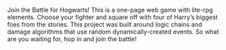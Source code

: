 Join the Battle for Hogwarts!
This is a one-page web game with lite-rpg elements.
Choose your fighter and square off with four of Harry’s biggest foes from the stories.
This project was built around logic chains and damage algorithms that use random dynamically-created events.
So what are you waiting for, hop in and join the battle!
